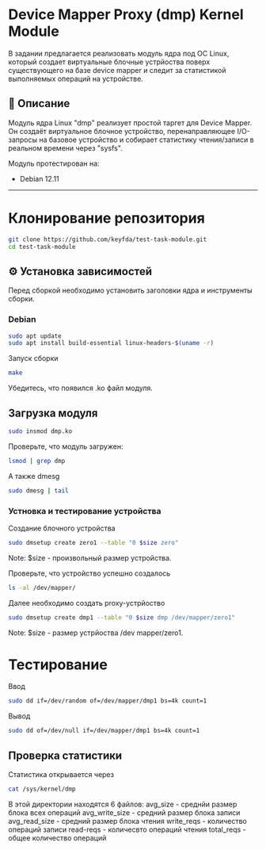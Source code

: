 # Device Mapper Proxy (dmp) Kernel Module

В задании предлагается реализовать модуль ядра под ОС Linux, который создает виртуальные блочные устрйоства поверх существующего на базе device mapper и следит за статистикой выполняемых операций на устройстве.

## 📌 Описание

Модуль ядра Linux "dmp" реализует простой таргет для Device Mapper. Он создаёт виртуальное блочное устройство, перенаправляющее I/O-запросы на базовое устройство и собирает статистику чтения/записи в реальном времени через "sysfs".


Модуль протестирован на:

- Debian 12.11

---

# Клонирование репозитория

```bash
git clone https://github.com/keyfda/test-task-module.git
cd test-task-module
```

## ⚙️ Установка зависимостей

Перед сборкой необходимо установить заголовки ядра и инструменты сборки.

### Debian

```bash
sudo apt update
sudo apt install build-essential linux-headers-$(uname -r)
```


Запуск сборки
```bash
make
```
Убедитесь, что появился .ko файл модуля.

## Загрузка модуля


```bash
sudo insmod dmp.ko
```

Проверьте, что модуль загружен:
```bash
lsmod | grep dmp
```

А также dmesg
```bash
sudo dmesg | tail
```


### Устновка и тестирование устройства

Создание блочного устройства
```bash
sudo dmsetup create zero1 --table "0 $size zero"
```
Note: $size - произвольный размер устройства.

Проверьте, что устройство успешно создалось
```bash
ls -al /dev/mapper/
```


Далее необходимо создать proxy-устрйоство

```bash
sudo dmsetup create dmp1 --table "0 $size dmp /dev/mapper/zero1"
```

Note: $size - размер устрйоства /dev mapper/zero1.

# Тестирование

Ввод
```bash
sudo dd if=/dev/random of=/dev/mapper/dmp1 bs=4k count=1
```
Вывод
```bash
sudo dd of=/dev/null if=/dev/mapper/dmp1 bs=4k count=1
```


## Проверка статистики
Статистика открывается через 
```bash
cat /sys/kernel/dmp
```
В этой директории находятся 6 файлов:
avg_size - среднйи размер блока всех операций
avg_write_size - средний размер блока записи
avg_read_size - средний размер блока чтения
write_reqs - количество операций записи
read-reqs - количесвто операций чтения
total_reqs - общее количество операций



